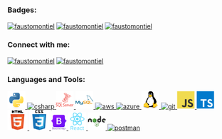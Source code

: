 
<!--
**faustomontiel/faustomontiel** is a ✨ _special_ ✨ repository because its `README.md` (this file) appears on your GitHub profile.

Here are some ideas to get you started:

- 🔭 I’m currently working on ...
- 🌱 I’m currently learning ...
- 👯 I’m looking to collaborate on ...
- 🤔 I’m looking for help with ...
- 💬 Ask me about ...
- 📫 How to reach me: ...
- 😄 Pronouns: ...
- ⚡ Fun fact: ...
-->
<h3 align="left">Badges:</h3>
<p align="left">
<a href="https://www.credly.com/badges/28d68c78-1660-437f-98fc-1ae8431e22b8/linked_in_profile" target="_blank"><img align="center" src="https://images.credly.com/images/0e284c3f-5164-4b21-8660-0d84737941bc/image.png" alt="faustomontiel" height="140" width="140" /></a>
<a href="https://learn.microsoft.com/es-mx/users/faustomontiel/credentials/b20d07758d64c00f" target="_blank"><img align="center" src="https://learn.microsoft.com/en-us/media/learn/certification/badges/microsoft-certified-fundamentals-badge.svg" alt="faustomontiel" height="140" width="140" /></a>
<a href="https://www.credly.com/badges/431e3d52-2dc3-473e-b9ab-5572d352ca6e/" target="_blank"><img align="center" src="https://images.credly.com/images/e07c6cc4-b737-4d7e-8ce8-66b6b7a60367/image.png" alt="faustomontiel" height="140" width="140" /></a>

<h3 align="left">Connect with me:</h3>
<p align="left">
<a href="https://linkedin.com/in/faustomontiel" target="_blank"><img align="center" src="https://www.vectorlogo.zone/logos/linkedin/linkedin-tile.svg" alt="faustomontiel" height="35" width="40" /></a>
<a href="https://t.me/faustocloud" target="_blank"><img align="center" src="https://www.vectorlogo.zone/logos/telegram/telegram-tile.svg" alt="faustomontiel" height="35" width="38" /></a>
</p>

<h3 align="left">Languages and Tools:</h3>
<p align="left">  
  <!-- Python -->
  <a href="https://www.python.org/" target="_blank"> 
    <img src="https://github.com/devicons/devicon/blob/master/icons/python/python-original.svg" alt="python" width="40" height="40"/> 
  </a>  
  <!-- C# -->
  <a href="https://docs.microsoft.com/en-us/dotnet/csharp/tour-of-csharp" target="_blank"> 
    <img src="https://raw.githubusercontent.com/jmnote/z-icons/master/svg/csharp.svg" alt="csharp" width="40" height="40"/> 
  </a>  
    <!-- SQL Server-->
  <a href="https://www.microsoft.com/en-us/sql-server" target="_blank"> 
    <img src="https://github.com/devicons/devicon/blob/master/icons/microsoftsqlserver/microsoftsqlserver-plain-wordmark.svg" alt="sqlserver" width="40" height="40"/> 
  </a>  
    <!-- MySQL -->
  <a href="https://www.mysql.com/" target="_blank"> 
    <img src="https://raw.githubusercontent.com/devicons/devicon/master/icons/mysql/mysql-original-wordmark.svg" alt="mysql" width="40" height="40"/> 
  </a>  
  <!-- AWS -->
  <a href="https://aws.amazon.com/" target="_blank"> 
    <img src="https://uxwing.com/wp-content/themes/uxwing/download/brands-and-social-media/aws-icon.svg" alt="aws" width="40" height="40"/> 
  </a>  
  <!-- Azure -->
  <a href="https://azure.microsoft.com/en-us/products/devops" target="_blank"> 
    <img src="https://uxwing.com/wp-content/themes/uxwing/download/brands-and-social-media/azure-icon.svg" alt="azure" width="40" height="40"/> 
  </a>  
  <!-- Linux -->
  <a href="https://www.linux.org/" target="_blank"> 
    <img src="https://raw.githubusercontent.com/devicons/devicon/master/icons/linux/linux-original.svg" alt="linux" width="40" height="40"/> 
  </a>  
  <a href="https://git-scm.com/" target="_blank"> 
    <img src="https://www.vectorlogo.zone/logos/git-scm/git-scm-icon.svg" alt="git" width="40" height="40"/> 
  </a>  
  <!-- JavaScript -->
  <a href="https://developer.mozilla.org/en-US/docs/Web/JavaScript" target="_blank"> 
    <img src="https://raw.githubusercontent.com/devicons/devicon/master/icons/javascript/javascript-original.svg" alt="javascript" width="40" height="40"/> 
  </a>  
  <!-- TypeScript -->
  <a href="https://www.typescriptlang.org/" target="_blank"> 
    <img src="https://raw.githubusercontent.com/devicons/devicon/master/icons/typescript/typescript-original.svg" alt="typescript" width="40" height="40"/> 
  </a>  
  <a href="https://www.w3.org/html/" target="_blank"> 
    <img src="https://raw.githubusercontent.com/devicons/devicon/master/icons/html5/html5-original-wordmark.svg" alt="html5" width="45" height="45"/> 
  </a>  
  <a href="https://www.w3schools.com/css/" target="_blank"> 
    <img src="https://raw.githubusercontent.com/devicons/devicon/master/icons/css3/css3-original-wordmark.svg" alt="css3" width="45" height="45"/> 
  </a>  
  <a href="https://getbootstrap.com/" target="_blank"> 
    <img src="https://github.com/devicons/devicon/blob/master/icons/bootstrap/bootstrap-original-wordmark.svg" alt="bootstrap" width="35" height="35"/> 
  </a>    
  <a href="https://reactjs.org/" target="_blank"> 
    <img src="https://raw.githubusercontent.com/devicons/devicon/master/icons/react/react-original-wordmark.svg" alt="react" width="40" height="40"/> 
  </a>  
  <a href="https://nodejs.org" target="_blank"> 
    <img src="https://raw.githubusercontent.com/devicons/devicon/master/icons/nodejs/nodejs-original-wordmark.svg" alt="nodejs" width="40" height="40"/> 
  </a>  
  <a href="https://postman.com" target="_blank"> 
    <img src="https://www.vectorlogo.zone/logos/getpostman/getpostman-icon.svg" alt="postman" width="40" height="40"/> 
  </a>  
</p>

